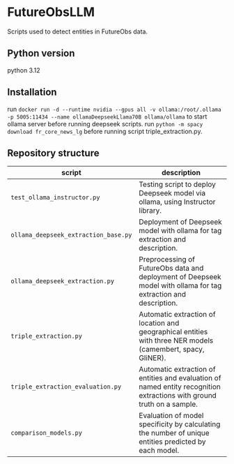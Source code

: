 # FutureObsLLM
Scripts used to detect entities in FutureObs data.

## Python version
python 3.12

## Installation

run `docker run -d --runtime nvidia --gpus all -v ollama:/root/.ollama -p 5005:11434 --name ollamaDeepseekLlama70B ollama/ollama` to start ollama server before running deepseek scripts.
run `python -m spacy download fr_core_news_lg` before running script triple_extraction.py.

## Repository structure
   script | description |
 |--------|-------------|
  | `test_ollama_instructor.py` | Testing script to deploy Deepseek model via ollama, using Instructor library. |
 | `ollama_deepseek_extraction_base.py` | Deployment of Deepseek model with ollama for tag extraction and description. |
 | `ollama_deepseek_extraction.py` | Preprocessing of FutureObs data and deployment of Deepseek model with ollama for tag extraction and description. |
 | `triple_extraction.py` | Automatic extraction of location and geographical entities with three NER models (camembert, spacy, GliNER). |
 | `triple_extraction_evaluation.py` | Automatic extraction of entities and evaluation of named entity recognition extractions with ground truth on a sample. |
 | `comparison_models.py` | Evaluation of model specificity by calculating the number of unique entities predicted by each model. |
